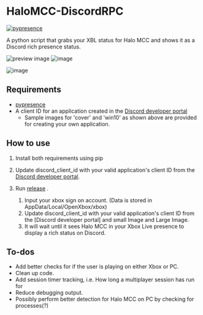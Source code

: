 # HaloMCC-DiscordRPC
[![pypresence](https://img.shields.io/badge/using-pypresence-00bb88.svg?style=for-the-badge&logo=discord&logoWidth=20)](https://github.com/qwertyquerty/pypresence)

A python script that grabs your XBL status for Halo MCC and shows it as a Discord rich presence status.

![preview image](https://i.imgur.com/6PtvoEy.png) ![image](https://user-images.githubusercontent.com/25113575/79253429-0e376080-7e38-11ea-859e-8833482ecd6a.png)

![image](https://user-images.githubusercontent.com/25113575/79253406-024b9e80-7e38-11ea-800f-2445d05d835e.png)

<h2>Requirements</h2>

* [pypresence](https://github.com/qwertyquerty/pypresence)
* A client ID for an application created in the [Discord developer portal](https://discordapp.com/developers) 
  * Sample images for 'cover' and 'win10' as shown above are provided for creating your own application.

<h2>How to use</h2>

1. Install both requirements using pip
2. Update discord_client_id with your valid application's client ID from the [Discord developer portal](https://discordapp.com/developers).  
3. Run [release](https://github.com/Gurrman375/HaloMCC-DiscordRPC/releases) . 
	
	 1. Input your xbox sign on account. (Data is stored in AppData/Local/OpenXbox/xbox)
 	2. Update discord_client_id with your valid application's client ID from the [Discord developer portal] and small Image and Large Image.
 	3. It will wait until it sees Halo MCC in your Xbox Live presence to display a rich status on Discord.

<h2>To-dos</h2>

* Add better checks for if the user is playing on either Xbox or PC.
* Clean up code.
* Add session timer tracking, i.e. How long a multiplayer session has run for
* Reduce debugging output.
* Possibly perform better detection for Halo MCC on PC by checking for processes(?)
